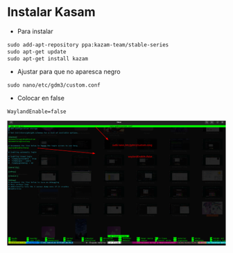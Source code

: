 # Instalar Kasam
- Para instalar
```console
sudo add-apt-repository ppa:kazam-team/stable-series
sudo apt-get update
sudo apt-get install kazam
```
- Ajustar para que no aparesca negro
```console
sudo nano/etc/gdm3/custom.conf
```
- Colocar en false
```console
WaylandEnable=false
```
**![Kasam](/5imagenes/instaladores/instalarKasam.png)**
